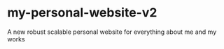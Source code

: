 # my-personal-website-v2
A new robust scalable personal website for everything about me and my works
